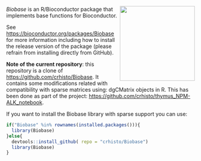 [<img src="https://www.bioconductor.org/images/logo/jpg/bioconductor_logo_rgb.jpg" width="200" align="right"/>](https://bioconductor.org/)

_Biobase_ is an R/Bioconductor package that implements base functions for Bioconductor.

See https://bioconductor.org/packages/Biobase for more information including how to install the release version of the package (please refrain from installing directly from GitHub).

**Note of the current repository**: this repository is a clone of https://github.com/crhisto/Biobase. It contains some modifications related with compatibility with sparse matrices using: dgCMatrix objects in R. This has been done as part of the project: https://github.com/crhisto/thymus_NPM-ALK_notebook. 

If you want to install the Biobase library with sparse support you can use: 

``` r
if("Biobase" %in% rownames(installed.packages())){
  library(Biobase)
}else{
  devtools::install_github( repo = "crhisto/Biobase")
  library(Biobase)
}
```
